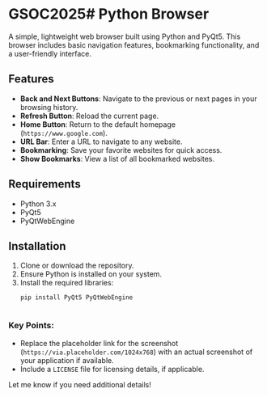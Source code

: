 # GSOC2025# Python Browser

A simple, lightweight web browser built using Python and PyQt5. This browser includes basic navigation features, bookmarking functionality, and a user-friendly interface.

## Features

- **Back and Next Buttons**: Navigate to the previous or next pages in your browsing history.
- **Refresh Button**: Reload the current page.
- **Home Button**: Return to the default homepage (`https://www.google.com`).
- **URL Bar**: Enter a URL to navigate to any website.
- **Bookmarking**: Save your favorite websites for quick access.
- **Show Bookmarks**: View a list of all bookmarked websites.

## Requirements

- Python 3.x
- PyQt5
- PyQtWebEngine

## Installation

1. Clone or download the repository.
2. Ensure Python is installed on your system.
3. Install the required libraries:
   ```bash
   pip install PyQt5 PyQtWebEngine



### Key Points:
- Replace the placeholder link for the screenshot (`https://via.placeholder.com/1024x768`) with an actual screenshot of your application if available.
- Include a `LICENSE` file for licensing details, if applicable.

Let me know if you need additional details!
